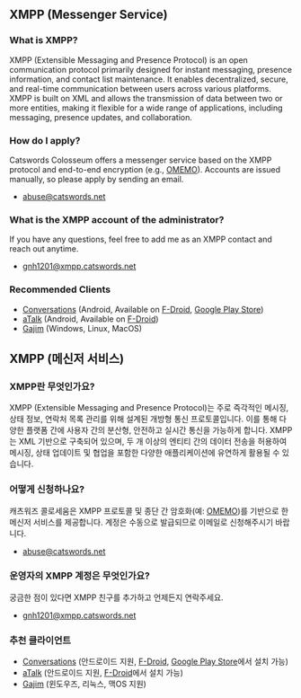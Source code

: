 ## XMPP (Messenger Service)

### What is XMPP?
XMPP (Extensible Messaging and Presence Protocol) is an open communication protocol primarily designed for instant messaging, presence information, and contact list maintenance. It enables decentralized, secure, and real-time communication between users across various platforms. XMPP is built on XML and allows the transmission of data between two or more entities, making it flexible for a wide range of applications, including messaging, presence updates, and collaboration.

### How do I apply?
Catswords Colosseum offers a messenger service based on the XMPP protocol and end-to-end encryption (e.g., [OMEMO](https://conversations.im/omemo/)). Accounts are issued manually, so please apply by sending an email.

- abuse@catswords.net

### What is the XMPP account of the administrator?
If you have any questions, feel free to add me as an XMPP contact and reach out anytime.

- gnh1201@xmpp.catswords.net

### Recommended Clients
- [Conversations](https://conversations.im/) (Android, Available on [F-Droid](https://f-droid.org/ko/packages/eu.siacs.conversations/), [Google Play Store](https://play.google.com/store/apps/details?id=eu.siacs.conversations))
- [aTalk](https://github.com/cmeng-git/atalk-android) (Android, Available on [F-Droid](https://f-droid.org/ko/packages/org.atalk.android/))
- [Gajim](https://gajim.org/) (Windows, Linux, MacOS)

## XMPP (메신저 서비스)

### XMPP란 무엇인가요?
XMPP (Extensible Messaging and Presence Protocol)는 주로 즉각적인 메시징, 상태 정보, 연락처 목록 관리를 위해 설계된 개방형 통신 프로토콜입니다. 이를 통해 다양한 플랫폼 간에 사용자 간의 분산형, 안전하고 실시간 통신을 가능하게 합니다. XMPP는 XML 기반으로 구축되어 있으며, 두 개 이상의 엔티티 간의 데이터 전송을 허용하여 메시징, 상태 업데이트 및 협업을 포함한 다양한 애플리케이션에 유연하게 활용될 수 있습니다.

### 어떻게 신청하나요?
캐츠워즈 콜로세움은 XMPP 프로토콜 및 종단 간 암호화(예: [OMEMO](https://conversations.im/omemo/))를 기반으로 한 메신저 서비스를 제공합니다. 계정은 수동으로 발급되므로 이메일로 신청해주시기 바랍니다.

- abuse@catswords.net

### 운영자의 XMPP 계정은 무엇인가요?
궁금한 점이 있다면 XMPP 친구를 추가하고 언제든지 연락주세요.

- gnh1201@xmpp.catswords.net

### 추천 클라이언트
- [Conversations](https://conversations.im/) (안드로이드 지원, [F-Droid](https://f-droid.org/ko/packages/eu.siacs.conversations/), [Google Play Store](https://play.google.com/store/apps/details?id=eu.siacs.conversations)에서 설치 가능)
- [aTalk](https://github.com/cmeng-git/atalk-android) (안드로이드 지원, [F-Droid](https://f-droid.org/ko/packages/org.atalk.android/)에서 설치 가능)
- [Gajim](https://gajim.org/) (윈도우즈, 리눅스, 맥OS 지원)
